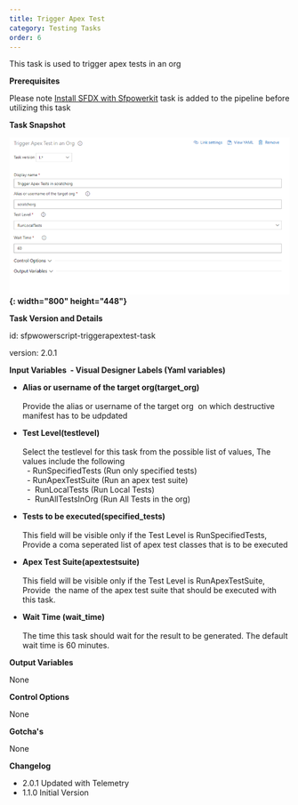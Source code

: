 ```yaml
---
title: Trigger Apex Test
category: Testing Tasks
order: 6
---
```


This task is used to trigger apex tests in an org

**Prerequisites**

Please note [Install SFDX with Sfpowerkit](/Tasks/Common-Utility-Tasks/Install%20SFDX%20CLI/) task is added to the pipeline before utilizing this task


**Task Snapshot**

**![](/uploads/trigger-apex-tests.PNG){: width="800" height="448"}**

**Task Version and Details**

id: sfpwowerscript-triggerapextest-task

version: 2.0.1

**Input Variables&nbsp; - Visual Designer Labels (Yaml variables)**

* **Alias or username of the target org(target\_org)**<br><br>Provide the alias or username of the target org&nbsp; on which destructive manifest has to be udpdated
* **Test Level(testlevel)**<br><br>Select the testlevel for this task from the possible list of values, The values include the following<br>&nbsp; - RunSpecifiedTests (Run only specified tests)<br>&nbsp; - RunApexTestSuite (Run an apex test suite)<br>&nbsp; - &nbsp;RunLocalTests (Run Local Tests)<br>&nbsp; - &nbsp;RunAllTestsInOrg (Run All Tests in the org)

* **Tests to be executed(specified\_tests)**<br><br>This field will be visible only if the Test Level is RunSpecifiedTests, Provide a coma seperated list of apex test classes that is to be executed

* **Apex Test Suite(apextestsuite)**<br><br>This field will be visible only if the Test Level is RunApexTestSuite, Provide&nbsp; the name of the apex test suite that should be executed with this task.

* **Wait Time (wait\_time)**<br><br>The time this task should wait for the result to be generated. The default wait time is 60 minutes.

**Output Variables**

None

**Control Options**

None

**Gotcha's**

None

**Changelog**

* 2.0.1 Updated with Telemetry
* 1.1.0 Initial Version